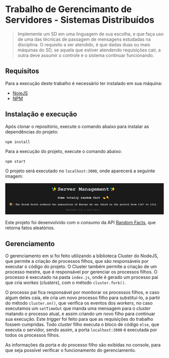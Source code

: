 # Trabalho de Gerencimanto de Servidores - Sistemas Distribuídos

> Implemente um SD em uma linguagem de sua escolha, e que faça uso de uma das técnicas de passagem de mensagens estudadas na disciplina. O requisito a ser atendido, é que dadas duas ou mais máquinas do SD, se aquela que estiver atendendo requisições cair, a outra deve assumir o controle e o sistema continuar funcionando.

## Requisitos

Para a execução deste trabalho é necessário ter instalado em sua máquina:

- [NojeJS](https://nodejs.org/en/)
- [NPM](https://www.npmjs.com/)

## Instalação e execução

Após clonar o repositório, execute o comando abaixo para instalar as dependências do projeto:

`npm install`

Para a execução do projeto, execute o comando abaixo:

`npm start`

O projeto será executado no `localhost:3000`, onde aparecerá a seguinte imagem:

![image](./assets/randomFacts.png)

Este projeto foi desenvolvido com o consumo da API [Random Facts](https://uselessfacts.jsph.pl), que retorna fatos aleatórios.

## Gerenciamento

O gerenciamento em si foi feito utilizando a biblioteca Cluster do NodeJS, que permite a criação de processos filhos, que são responsáveis por executar o código do projeto. O Cluster também permite a criação de um processo mestre, que é responsável por gerenciar os processos filhos. O processo é executado na pasta `index.js`, onde é gerado um processo pai que cria _workes_ (_clusters_), com o método `cluster.fork()`.

O processo pai fica responsável por monitorar os processos filhos, e caso algum deles caia, ele cria um novo processo filho para substituí-lo, a partir do método `cluster.on()`, que verifica os eventos dos _workers_, no caso executamos um `setTimeOut` que manda uma mensagem para o _cluster_ matando o processo atual, e assim criando um novo filho para continuar sua execução. Este _trigger_ foi feito para que as requisições do trabalho fossem cumpridas. Todo _cluster_ filho executa o bloco de código `else`, que executa o servidor, sendo assim, a porta `localhost:3000` é executada por todos os processos filhos.

As informações da porta e do processo filho são exibidas no console, para que seja possível verificar o funcionamento do gerenciamento.
